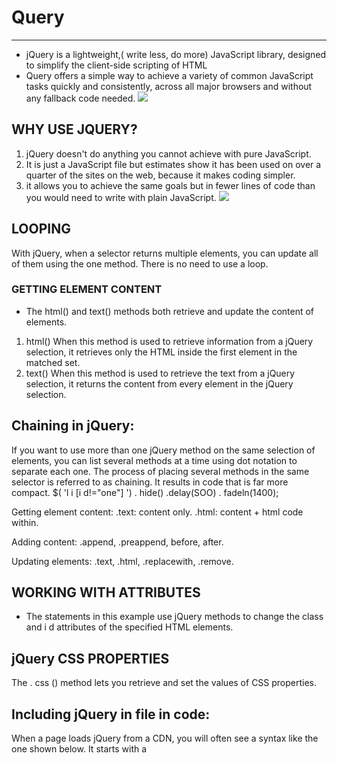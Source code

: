 # Query
-------
- jQuery is a lightweight,( write less, do more) JavaScript library, designed to simplify the client-side scripting of HTML
- Query offers a simple way to achieve a variety of common JavaScript tasks quickly and consistently, across all major browsers and without any fallback code needed.
![](https://i.morioh.com/2dbf4a3dc1.png
)
## WHY USE JQUERY?
1. jQuery doesn't do anything you cannot achieve with pure JavaScript.
2. It is just a JavaScript file but estimates show it has been used on over a quarter of the sites on the web, because it makes coding simpler. 
3. it allows you to achieve the same goals but in fewer lines of code than you would need to write with plain JavaScript. 
![](https://images.slideplayer.com/24/7397456/slides/slide_5.jpg)

## LOOPING
With jQuery, when a selector returns multiple elements, you can update all of them using the one method. There is no need to use a loop. 

### GETTING ELEMENT CONTENT 
- The  html() and  text() methods both retrieve and update the content of elements. 

1. html() When this method is used to retrieve information from a jQuery selection, it retrieves only the HTML inside the first element in the matched set.
2. text() When this method is used to retrieve the text from a jQuery selection, it returns the content from every element in the jQuery selection.


## Chaining in jQuery:
If you want to use more than one jQuery method on the same selection of elements, you can list several methods at a time using dot notation to separate each one. The process of placing several methods in the same selector is referred to as chaining. It results in code that is far more compact. $( 'l i [i d!="one"] ') . hide() .delay(SOO) . fadeln(1400);

Getting element content:
.text: content only. .html: content + html code within.

Adding content:
.append, .preappend, before, after.

Updating elements:
.text, .html, .replacewith, .remove.

## WORKING WITH ATTRIBUTES
- The statements in this example use jQuery methods to change the class and i d attributes of the specified HTML elements. 

## jQuery CSS PROPERTIES
The . css () method lets you retrieve and set the values of CSS properties. 

## Including jQuery in file in code:
When a page loads jQuery from a CDN, you will often see a syntax like the one shown below. It starts with a <script> tag that tries to load the jQuery file from the CDN. But note that the URL for the script starts with two forward slashes (not http:). This is known as a protocol relative URL. If the user is looking at the current page through https, then they will not see an error that tells them there are unsecure items on the page. The position of <script> elements can affect how quickly a web page seems to load.

## Plugins in jQuery:
Plugins are scripts that extend the functionality of the jQuery library. Hundreds have been written and are available for you to use. Plugins are written so that new methods extend the jQuery object and can, therefore, be used on a jQuery selection. As long as you know how to do the following with jQuery:




## Pair Programming:
-------------------
- Pair programing is a technique used to foster a collaborative environment while developing key industry skills, and it is used commonly in many agile work environments. pair programming involves two roles:
![](https://miro.medium.com/max/728/1*ttjXOopjcC4gi2JYMh8G3w.png)
- Driver: the programmer who is typing and the only one whose hands are on the keyboard. Manages the text editor, switching files, version control, awriting—code.
Navigator: uses their words to guide the Driver but does not provide any direct input to the computer. Using pai programming touches on all four skills (speaking, listening, reading and writing): developers explain out loud what the code should do, listen to others’ guidance, read code that others have written, and write code themselves.
The following are reasons why you should do pair programming:

- Greater efficiency.
Engaged collaboration
Learning from fellow students.
Social skills.
Job interview readiness.
Work environment readiness.


-----------------------------


[Table Of Content](https://omarxzain.github.io/301-reading-notes/read02)














